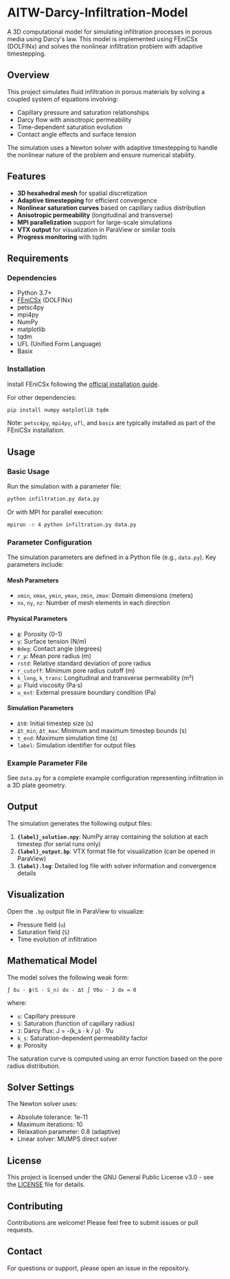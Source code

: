 # AITW-Darcy-Infiltration-Model

A 3D computational model for simulating infiltration processes in porous media using Darcy's law. This model is implemented using FEniCSx (DOLFINx) and solves the nonlinear infiltration problem with adaptive timestepping.

## Overview

This project simulates fluid infiltration in porous materials by solving a coupled system of equations involving:
- Capillary pressure and saturation relationships
- Darcy flow with anisotropic permeability
- Time-dependent saturation evolution
- Contact angle effects and surface tension

The simulation uses a Newton solver with adaptive timestepping to handle the nonlinear nature of the problem and ensure numerical stability.

## Features

- **3D hexahedral mesh** for spatial discretization
- **Adaptive timestepping** for efficient convergence
- **Nonlinear saturation curves** based on capillary radius distribution
- **Anisotropic permeability** (longitudinal and transverse)
- **MPI parallelization** support for large-scale simulations
- **VTX output** for visualization in ParaView or similar tools
- **Progress monitoring** with tqdm

## Requirements

### Dependencies

- Python 3.7+
- [FEniCSx](https://fenicsproject.org/) (DOLFINx)
- petsc4py
- mpi4py
- NumPy
- matplotlib
- tqdm
- UFL (Unified Form Language)
- Basix

### Installation

Install FEniCSx following the [official installation guide](https://github.com/FEniCS/dolfinx#installation).

For other dependencies:
```bash
pip install numpy matplotlib tqdm
```

Note: `petsc4py`, `mpi4py`, `ufl`, and `basix` are typically installed as part of the FEniCSx installation.

## Usage

### Basic Usage

Run the simulation with a parameter file:

```bash
python infiltration.py data.py
```

Or with MPI for parallel execution:

```bash
mpirun -n 4 python infiltration.py data.py
```

### Parameter Configuration

The simulation parameters are defined in a Python file (e.g., `data.py`). Key parameters include:

#### Mesh Parameters
- `xmin`, `xmax`, `ymin`, `ymax`, `zmin`, `zmax`: Domain dimensions (meters)
- `nx`, `ny`, `nz`: Number of mesh elements in each direction

#### Physical Parameters
- `ϕ`: Porosity (0-1)
- `γ`: Surface tension (N/m)
- `θdeg`: Contact angle (degrees)
- `r_μ`: Mean pore radius (m)
- `rstd`: Relative standard deviation of pore radius
- `r_cutoff`: Minimum pore radius cutoff (m)
- `k_long`, `k_trans`: Longitudinal and transverse permeability (m²)
- `μ`: Fluid viscosity (Pa·s)
- `u_ext`: External pressure boundary condition (Pa)

#### Simulation Parameters
- `Δt0`: Initial timestep size (s)
- `Δt_min`, `Δt_max`: Minimum and maximum timestep bounds (s)
- `t_end`: Maximum simulation time (s)
- `label`: Simulation identifier for output files

### Example Parameter File

See `data.py` for a complete example configuration representing infiltration in a 3D plate geometry.

## Output

The simulation generates the following output files:

1. **`{label}_solution.npy`**: NumPy array containing the solution at each timestep (for serial runs only)
2. **`{label}_output.bp`**: VTX format file for visualization (can be opened in ParaView)
3. **`{label}.log`**: Detailed log file with solver information and convergence details

## Visualization

Open the `.bp` output file in ParaView to visualize:
- Pressure field (`u`)
- Saturation field (`S`)
- Time evolution of infiltration

## Mathematical Model

The model solves the following weak form:

```
∫ δu · ϕ(S - S_n) dx - Δt ∫ ∇δu · J dx = 0
```

where:
- `u`: Capillary pressure
- `S`: Saturation (function of capillary radius)
- `J`: Darcy flux: J = -(k_s · k / μ) · ∇u
- `k_s`: Saturation-dependent permeability factor
- `ϕ`: Porosity

The saturation curve is computed using an error function based on the pore radius distribution.

## Solver Settings

The Newton solver uses:
- Absolute tolerance: 1e-11
- Maximum iterations: 10
- Relaxation parameter: 0.8 (adaptive)
- Linear solver: MUMPS direct solver

## License

This project is licensed under the GNU General Public License v3.0 - see the [LICENSE](LICENSE) file for details.

## Contributing

Contributions are welcome! Please feel free to submit issues or pull requests.

## Contact

For questions or support, please open an issue in the repository.